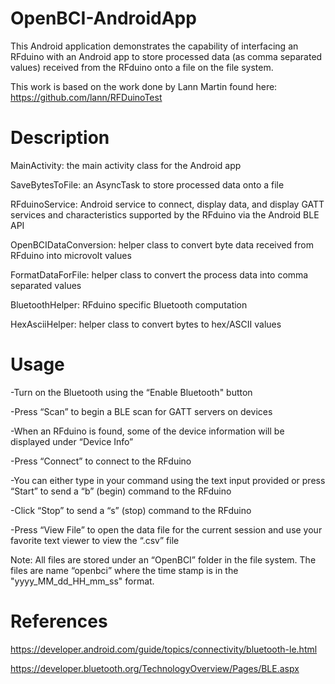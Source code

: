 OpenBCI-AndroidApp
==================
This Android application demonstrates the capability of interfacing an RFduino with an Android app to store processed data (as comma separated values) received from the RFduino onto a file on the file system.

This work is based on the work done by Lann Martin found here: https://github.com/lann/RFDuinoTest 

Description
=================
MainActivity: the main activity class for the Android app

SaveBytesToFile: an AsyncTask to store processed data onto a file

RFduinoService: Android service to connect, display data, and display GATT services and characteristics supported by the RFduino via the Android BLE API

OpenBCIDataConversion: helper class to convert byte data received from RFduino into microvolt values

FormatDataForFile: helper class to convert the process data into comma separated values

BluetoothHelper: RFduino specific Bluetooth computation

HexAsciiHelper: helper class to convert bytes to hex/ASCII values

Usage
=====
-Turn on the Bluetooth using the “Enable Bluetooth" button

-Press “Scan” to begin a BLE scan for GATT servers on devices

-When an RFduino is found, some of the device information will be displayed under “Device Info”

-Press “Connect” to connect to the RFduino

-You can either type in your command using the text input provided or press “Start” to send a “b” (begin) command to the RFduino

-Click “Stop” to send a “s” (stop) command to the RFduino

-Press “View File” to open the data file for the current session and use your favorite text viewer to view the “.csv” file

Note: All files are stored under an “OpenBCI” folder in the file system. The files are name “openbci<timestamp>” where the time stamp is in the "yyyy_MM_dd_HH_mm_ss" format.

References
==========
https://developer.android.com/guide/topics/connectivity/bluetooth-le.html

https://developer.bluetooth.org/TechnologyOverview/Pages/BLE.aspx


